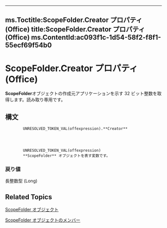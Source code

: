 

---
ms.Toctitle:ScopeFolder.Creator プロパティ (Office)
title:ScopeFolder.Creator プロパティ (Office)
ms.ContentId:ac093f1c-1d54-58f2-f8f1-55ecf69f54b0
---
# ScopeFolder.Creator プロパティ (Office)




**ScopeFolder**オブジェクトの作成元アプリケーションを示す 32 ビット整数を取得します。読み取り専用です。

## 構文

            UNRESOLVED_TOKEN_VAL(offexpression).**Creator**




            UNRESOLVED_TOKEN_VAL(offexpression)
            **ScopeFolder** オブジェクトを表す変数です。

### 戻り値
長整数型 (Long)





## Related Topics

[ScopeFolder オブジェクト](fe46c1ad-fd60-a698-23dd-04d0631ac403.md)

[ScopeFolder オブジェクトのメンバー](fff43b61-3635-48cf-1960-38ac5ec666d8.md)




